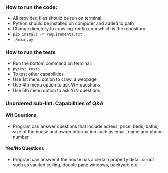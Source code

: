 ### How to run the code:

- All provided files should be run on terminal
- Python should be installed on computer and added to path
- Change directory to crawling-redfin.com which is the repository
- `pip install -r requirements.txt`
- `./main.py` 

### How to run the tests

- Run the bottom command on terminal:
- `pytest tests`
- To test other capabilities
- Use 1st menu option to crawl a webpage
- Use 4th menu option to ask WH questions
- Use 5th menu option to ask Y/N questions


### Unordered sub-list. Capabilities of Q&A
#### WH Questions:
- Program can answer questions that include adress, price, beds, baths, size of the house and owner information such as email, name and phone number
#### Yes/No Questions
- Program can answer if the house has a certain property detail or not such as vaulted ceiling, double pane windows, backyard etc.

